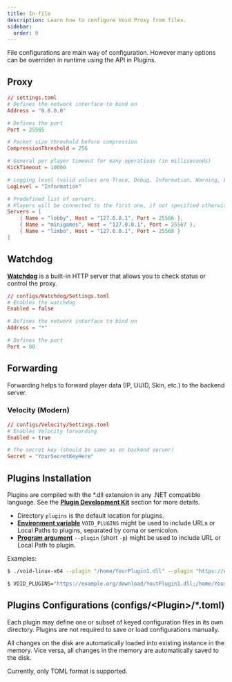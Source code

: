 ```yaml
---
title: In-file
description: Learn how to configure Void Proxy from files.
sidebar:
  order: 0
---
```


File configurations are main way of configuration.
However many options can be overriden in runtime using the API in Plugins.

## Proxy

```toml
// settings.toml
# Defines the network interface to bind on
Address = "0.0.0.0"

# Defines the port
Port = 25565

# Packet size threshold before compression
CompressionThreshold = 256

# General per player timeout for many operations (in milliseconds)
KickTimeout = 10000

# Logging level (valid values are Trace, Debug, Information, Warning, Error, Critical)
LogLevel = "Information"

# Predefined list of servers. 
# Players will be connected to the first one, if not specified otherwise from plugins.
Servers = [
	{ Name = "lobby", Host = "127.0.0.1", Port = 25566 },
	{ Name = "minigames", Host = "127.0.0.1", Port = 25567 },
	{ Name = "limbo", Host = "127.0.0.1", Port = 25568 }
]
```

## Watchdog

[**Watchdog**](../../watchdog) is a built-in HTTP server that allows you to check status or control the proxy.

```toml
// configs/Watchdog/Settings.toml
# Enables the watchdog
Enabled = false

# Defines the network interface to bind on
Address = "*"

# Defines the port
Port = 80
```

## Forwarding

Forwarding helps to forward player data (IP, UUID, Skin, etc.) to the backend server.

### Velocity (Modern)
```toml
// configs/Velocity/Settings.toml
# Enables Velocity forwarding
Enabled = true

# The secret key (should be same as on backend server)
Secret = "YourSecretKeyHere"
```

## Plugins Installation

Plugins are compiled with the *.dll extension in any .NET compatible language.
See the [**Plugin Development Kit**](../../developing-plugins/development-kit) section for more details.

- Directory `plugins` is the default location for plugins.
- [**Environment variable**](../environment-variables) `VOID_PLUGINS` might be used to include URLs or Local Paths to plugins, separated by coma or semicolon.
- [**Program argument**](../program-arguments) `--plugin` (short `-p`) might be used to include URL or Local Path to plugin.

Examples:
```bash
$ ./void-linux-x64 --plugin "/home/YourPlugin1.dll" --plugin "https://example.org/download/YoutPlugin2.dll"
```
```bash
$ VOID_PLUGINS="https://example.org/download/YoutPlugin1.dll;/home/YourPlugin2.dll" ./void-linux-x64
```

## Plugins Configurations (configs/\<Plugin\>/*.toml)

Each plugin may define one or subset of keyed configuration files in its own directory. 
Plugins are not required to save or load configurations manually. 

All changes on the disk are automatically loaded into existing instance in the memory.
Vice versa, all changes in the memory are automatically saved to the disk.

Currently, only TOML format is supported.